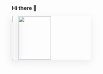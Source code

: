 ### Hi there 👋
<div style="display:flex;"> 
  <div style="box-shadow: rgba(149, 157, 165, 0.2) 0px 8px 24px;">
    <img style="width:45%;box-shadow: rgba(149, 157, 165, 0.2) 0px 8px 24px;" height="137px" src="https://github-readme-stats.vercel.app/api?username=voile-source&hide_title=true&hide_border=true&show_icons=true&line_height=21" />
  </div>
  
  <img style="width:45%;box-shadow: rgba(149, 157, 165, 0.2) 0px 8px 24px;" height="137px" src="https://github-readme-stats.vercel.app/api/top-langs/?username=voile-source&hide_title=true&hide_border=true&layout=compact&langs_count=6" /> 
</div>


<!--
**voile-source/voile-source** is a ✨ _special_ ✨ repository because its `README.md` (this file) appears on your GitHub profile.

Here are some ideas to get you started:

- 🔭 I’m currently working on ...
- 🌱 I’m currently learning ...
- 👯 I’m looking to collaborate on ...
- 🤔 I’m looking for help with ...
- 💬 Ask me about ...
- 📫 How to reach me: ...
- 😄 Pronouns: ...
- ⚡ Fun fact: ...
-->
